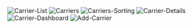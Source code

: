 <img src="https://github.com/digipigeon/connexcs-user-docs/img/Carrier/carrier-list.png" alt="Carrier-List"/>

<img src="https://github.com/digipigeon/connexcs-user-docs/img/Carrier/carriers.png" alt="Carriers"/>

<img src="https://github.com/digipigeon/connexcs-user-docs/img/Carrier/carriers-sorting.png" alt="Carriers-Sorting"/>

<img src="https://github.com/digipigeon/connexcs-user-docs/img/Carrier/carrier-details.png" alt="Carrier-Details"/>

<img src="https://github.com/digipigeon/connexcs-user-docs/img/Carrier/carrier-dashboard.png" alt="Carrier-Dashboard"/>

<img src="https://github.com/digipigeon/connexcs-user-docs/img/Carrier/add-carriers.png" alt="Add-Carrier"/>